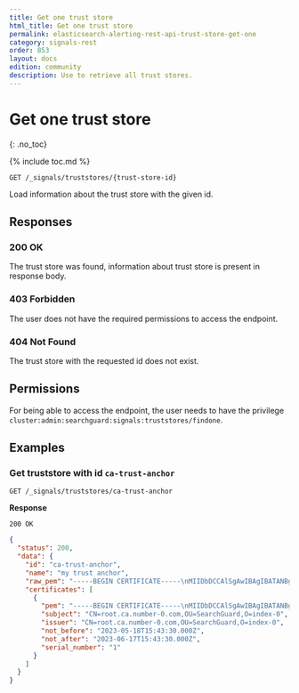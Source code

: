 ```yaml
---
title: Get one trust store
html_title: Get one trust store
permalink: elasticsearch-alerting-rest-api-trust-store-get-one
category: signals-rest
order: 853
layout: docs
edition: community
description: Use to retrieve all trust stores.
---
```


<!--- Copyright 2023 floragunn GmbH -->

# Get one trust store
{: .no_toc}

{% include toc.md %}


```
GET /_signals/truststores/{trust-store-id}
```

Load information about the trust store with the given id. 


## Responses

### 200 OK

The trust store was found, information about trust store is present in response body.

### 403 Forbidden

The user does not have the required permissions to access the endpoint.

### 404 Not Found

The trust store with the requested id does not exist.

## Permissions

For being able to access the endpoint, the user needs to have the privilege `cluster:admin:searchguard:signals:truststores/findone`.

## Examples

### Get truststore with id `ca-trust-anchor`

```
GET /_signals/truststores/ca-trust-anchor
```

**Response**

```
200 OK
```

```json
{
  "status": 200,
  "data": {
    "id": "ca-trust-anchor",
    "name": "my trust anchor",
    "raw_pem": "-----BEGIN CERTIFICATE-----\nMIIDbDCCAlSgAwIBAgIBATANBgkqhkiG9w0BAQsFADBHMRAwDgYDVQQKDAdpbmRl\neC0wMRQwEgYDVQQLDAtTZWFyY2hHdWFyZDEdMBsGA1UEAwwUcm9vdC5jYS5udW1i\nZXItMC5jb20wHhcNMjMwNTE4MTU0MzMwWhcNMjMwNjE3MTU0MzMwWjBHMRAwDgYD\nVQQKDAdpbmRleC0wMRQwEgYDVQQLDAtTZWFyY2hHdWFyZDEdMBsGA1UEAwwUcm9v\ndC5jYS5udW1iZXItMC5jb20wggEiMA0GCSqGSIb3DQEBAQUAA4IBDwAwggEKAoIB\nAQDL0mJkBHydlHIYIfZbP05RvH/31J4S7Dlkw0hCZP8qsF9JWC9voeoLdxDm7XS1\nEQ/osotUD6C6JvQC8CUp659PMFJkvRbouoUMm4fy0t6W5Td2OejBZ5/JAsRogUw1\nZDBsUY4VzzG3YcZGO9D13/EGM+fDqGVLrd9KQU89EBz4ZTh9D5DwxdH//eKDWc3O\nLtJDd/0SQwq2QuQ6RMQo8UaFIcGtl4tpoukDPzwT0s+jNgHcNaJQcHCsf5qb5yfT\n6Vwd1n8mEyd7o7wErQpqQTYQSL6Zl5rVENggvLBZ+IoBPAdKnXLqVxGRS+8yfQbr\nr6ds0Ic0msEXOgf6Ma6Ax3ebAgMBAAGjYzBhMA8GA1UdEwEB/wQFMAMBAf8wHwYD\nVR0jBBgwFoAUZLIuPFJPTyMZCxSglaea/myWYJ8wHQYDVR0OBBYEFGSyLjxST08j\nGQsUoJWnmv5slmCfMA4GA1UdDwEB/wQEAwIBhjANBgkqhkiG9w0BAQsFAAOCAQEA\nSZ01KvwkwxjNf1azrBWAfVgUU78DsSzF3C732ABwpTfagypxVNCHxgKB2UUWTl3T\nV6N6noDcVr3F5s/uwNpqlWdvHdohnnP1L8kt7ffWVAKfrRq3HAZsZGL31wQVNL+Z\nxx1xeB3Y3Q3ual+D20VivPg9QH4EfJiRwAUD4DooW0EQtwbRqYxb+vM4EcdvSvZH\nWnJ/HIGRjCrp77+JiaNOK+BfOgZb1af3+fit7nJZGmbAchk4CivS/FVDMTPUwQnG\nFvYSkmIJr/LNMNLRrV1zPO5VKlNUB7IU40zyIsf4CwYoefPiF7Xy9HyCzL5v5Q9A\njyS2KwH21/DFtX582wsDOQ==\n-----END CERTIFICATE-----",
    "certificates": [
      {
        "pem": "-----BEGIN CERTIFICATE-----\nMIIDbDCCAlSgAwIBAgIBATANBgkqhkiG9w0BAQsFADBHMRAwDgYDVQQKDAdpbmRl\neC0wMRQwEgYDVQQLDAtTZWFyY2hHdWFyZDEdMBsGA1UEAwwUcm9vdC5jYS5udW1i\nZXItMC5jb20wHhcNMjMwNTE4MTU0MzMwWhcNMjMwNjE3MTU0MzMwWjBHMRAwDgYD\nVQQKDAdpbmRleC0wMRQwEgYDVQQLDAtTZWFyY2hHdWFyZDEdMBsGA1UEAwwUcm9v\ndC5jYS5udW1iZXItMC5jb20wggEiMA0GCSqGSIb3DQEBAQUAA4IBDwAwggEKAoIB\nAQDL0mJkBHydlHIYIfZbP05RvH/31J4S7Dlkw0hCZP8qsF9JWC9voeoLdxDm7XS1\nEQ/osotUD6C6JvQC8CUp659PMFJkvRbouoUMm4fy0t6W5Td2OejBZ5/JAsRogUw1\nZDBsUY4VzzG3YcZGO9D13/EGM+fDqGVLrd9KQU89EBz4ZTh9D5DwxdH//eKDWc3O\nLtJDd/0SQwq2QuQ6RMQo8UaFIcGtl4tpoukDPzwT0s+jNgHcNaJQcHCsf5qb5yfT\n6Vwd1n8mEyd7o7wErQpqQTYQSL6Zl5rVENggvLBZ+IoBPAdKnXLqVxGRS+8yfQbr\nr6ds0Ic0msEXOgf6Ma6Ax3ebAgMBAAGjYzBhMA8GA1UdEwEB/wQFMAMBAf8wHwYD\nVR0jBBgwFoAUZLIuPFJPTyMZCxSglaea/myWYJ8wHQYDVR0OBBYEFGSyLjxST08j\nGQsUoJWnmv5slmCfMA4GA1UdDwEB/wQEAwIBhjANBgkqhkiG9w0BAQsFAAOCAQEA\nSZ01KvwkwxjNf1azrBWAfVgUU78DsSzF3C732ABwpTfagypxVNCHxgKB2UUWTl3T\nV6N6noDcVr3F5s/uwNpqlWdvHdohnnP1L8kt7ffWVAKfrRq3HAZsZGL31wQVNL+Z\nxx1xeB3Y3Q3ual+D20VivPg9QH4EfJiRwAUD4DooW0EQtwbRqYxb+vM4EcdvSvZH\nWnJ/HIGRjCrp77+JiaNOK+BfOgZb1af3+fit7nJZGmbAchk4CivS/FVDMTPUwQnG\nFvYSkmIJr/LNMNLRrV1zPO5VKlNUB7IU40zyIsf4CwYoefPiF7Xy9HyCzL5v5Q9A\njyS2KwH21/DFtX582wsDOQ==\n-----END CERTIFICATE-----",
        "subject": "CN=root.ca.number-0.com,OU=SearchGuard,O=index-0",
        "issuer": "CN=root.ca.number-0.com,OU=SearchGuard,O=index-0",
        "not_before": "2023-05-18T15:43:30.000Z",
        "not_after": "2023-06-17T15:43:30.000Z",
        "serial_number": "1"
      }
    ]
  }
}
```
